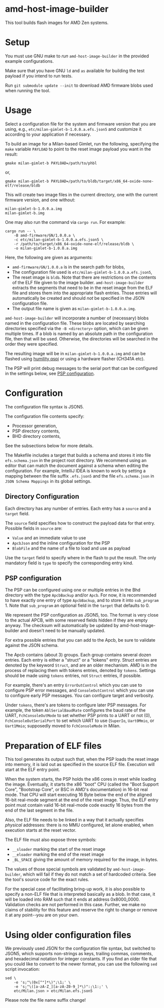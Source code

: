 # amd-host-image-builder

This tool builds flash images for AMD Zen systems.

# Setup

You must use GNU make to _run_ `amd-host-image-builder` in the
provided example configurations.

Make sure that you have GNU `ld` and `as` available for building
the test payload if you intend to run tests.

Run `git submodule update --init` to download AMD firmware blobs
used when running the tool.

# Usage

Select a configuration file for the system and firmware version
that you are using, e.g., `etc/milan-gimlet-b-1.0.0.a.efs.json5`
and customize it according to your application if necessary.

To build an image for a Milan-based Gimlet, run the following,
specifying the `make` variable `PAYLOAD` to point to the reset
image payload you want in the result:

    gmake milan-gimlet-b PAYLOAD=/path/to/phbl

or,

    gmake milan-gimlet-b PAYLOAD=/path/to/bldb/target/x86_64-oxide-none-elf/release/bldb

This will create two image files in the current directory, one
with the current firmware version, and one without:

    milan-gimlet-b-1.0.0.a.img
    milan-gimlet-b.img

One may also run the command via `cargo run`.  For example:

    cargo run -- \
        -B amd-firmware/GN/1.0.0.a \
        -c etc/milan-gimlet-b-1.0.0.a.efs.json5 \
        -r /path/to/target/x86_64-oxide-none-elf/release/bldb \
        -o milan-gimlet-b-1.0.0.a.img

Here, the following are given as arguments:

* `amd-firmware/GN/1.0.0.a` is in the search path for blobs,
* The configuration file used is `etc/milan-gimlet-b-1.0.0.a.efs.json5`,
* The reset image is `bldb`.  Note that there are restrictions on the
  contents of the ELF file given to the image builder.
  `amd-host-image-builder` extracts the segments that need to
  be in the reset image from the ELF file and stores them into the
  appropriate flash entries.  Those entries will automatically be created
  and should _not_ be specified in the JSON configuration file.
* The output file name is given as `milan-gimlet-b-1.0.0.a.img`.

`amd-host-image-builder` will incorporate a number of
(necessary) blobs named in the configuration file.  These blobs
are located by searching directories specified via the `-B
<directory>` option, which can be given multiple times.  If a
blob is named by an absolute path in the configuration file,
then that will be used. Otherwise, the directories will be
searched in the order they were specified.

The resulting image will be in `milan-gimlet-b-1.0.0.a.img` and
can be flashed using
[humility qspi](https://github.com/oxidecomputer/humility) or
using a hardware flasher (CH341A etc).

The PSP will print debug messages to the serial port that can be
configured in the settings below, see [PSP configuration](#psp-configuration).

# Configuration

The configuration file syntax is JSON5.

The configuration file contents specify:
* Processor generation,
* PSP directory contents,
* BHD directory contents,

See the subsections below for more details.

The Makefile includes a target that builds a schema and stores
it into file `efs.schema.json` in the project root directory.
We recommend using an editor that can match the document against
a schema when editing the configuration.  For example, IntelliJ
IDEA is known to work by setting a mapping between the file
suffix `.efs.json5` and the file `efs.schema.json` in `JSON
Schema Mappings` in its global settings.

## Directory Configuration

Each directory has any number of entries.  Each entry has a
`source` and a `target` field.

The `source` field specifies how to construct the payload
data for that entry.  Possible fields in `source` are:

* `Value` and an immediate value to use
* `ApcbJson` and the inline configuration for the PSP
* `BlobFile` and the name of a file to load and use as payload

Use the `target` field to specify where in the flash to put the
result.  The only mandatory field is `type` to specify the
corresponding entry kind.

## PSP configuration

The PSP can be configured using one or multiple entries in the
Bhd directory with the type `ApcbBackup` and/or `Apcb`.  For
now, it is recommended to have exactly one entry of type
`ApcbBackup`, and to store it into `sub_program` 1.  Note that
`sub_program` an optional field in the `target` that defaults to
0.

We represent the PSP configuration as JSON5, too. The format is
very close to the actual APCB, with some reserved fields hidden
if they are empty anyway.  The checksum will automatically be
updated by amd-host-image-builder and doesn't need to be
manually updated.

For extra possible entries that you can add to the Apcb, be sure
to validate against the JSON schema.

The Apcb contains (about 3) groups. Each group contains several
dozen entries.  Each entry is either a "struct" or a "tokens"
entry.  Struct entries are denoted by the keyword `Struct`, and
are an older mechanism.  AMD is in the process of replacing them
with tokens entries, denoted by `tokens`.  Settings should be
made using `tokens` entries, not `Struct` entries, if possible.

For example, there's an entry `ErrorOutControl` which you can
use to configure PSP error messages, and `ConsoleOutControl`
which you can use to configure early PSP messages. You can
configure target and verbosity.

Under `tokens`, there's are tokens to configure later PSP
messages.  For example, the token `AblSerialBaudRate` configures
the baud rate of the UART, `FchConsoleOutMode` to set whether
PSP prints to a UART or not (0), `FchConsoleOutSerialPort` to
set which UART to use (`SuperIo`, `Uart0Mmio`, or `Uart1Mmio`;
supposedly moved to `FchConsoleMode` in Milan.

# Preparation of ELF files

This tool generates its output such that, when the PSP loads the
reset image into memory, it is laid out as specified in the
source ELF file.  Execution will start at the ELF entry point.

When the system starts, the PSP holds the x86 cores in reset
while loading the image.  Eventually, it starts the x86 "boot"
CPU (called the "Boot Support Core", "Bootstrap Core", or BSC in
AMD's documentation) in 16-bit real mode.  That CPU will start
executing 16 Byte below the end of the aligned 16-bit real-mode
segment at the end of the reset image.  Thus, the ELF entry
point must contain valid 16-bit real-mode code exactly 16 bytes
from the end of the last segment in the file.

Also, the ELF file needs to be linked in a way that it actually
specifies _physical_ addresses: there is no MMU configured, let
alone enabled, when execution starts at the reset vector.

The ELF file must also expose three symbols:
* `__sloader` marking the start of the reset image
* `__eloader` marking the end of the reset image
* `_BL_SPACE` giving the amount of memory required for
  the image, in bytes.

The values of those special symbols are validated by
`amd-host-image-builder`, which will fail if they do not
match a set of hardcoded criteria.  See the tool's source
code for the exact rules.

For the special case of facilitating bring-up work, it is also
possible to specify a non-ELF file that is interpreted basically
as a blob. In that case, it will be loaded into RAM such that it
ends at address 0x8000_0000.  Validation checks are not
performed in this case.  Further, we make no claims of stability
for this feature and reserve the right to change or remove it at
any point--you are on your own.

# Using older configuration files

We previously used JSON for the configuration file syntax, but
switched to JSON5, which supports non-strings as keys, trailing
commas, comments, and hexadecimal notation for integer
constants.  If you find an older file that you could like to
convert to the newer format, you can use the following `sed`
script invocation:

    sed \
        -e 's;"\(0x[^"]*\)";\1;' \
        -e 's;"\([a-zA-Z_][a-zA-Z0-9_]*\)":;\1:;' \
        etc/Milan.json > etc/Milan.efs.json5

Please note the file name suffix change!
